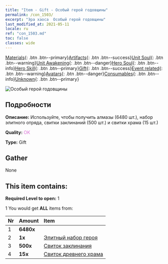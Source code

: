 ```yaml
---
title: "Item - Gift - Особый герой годовщины"
permalink: /con_1503/
excerpt: "Эра хаоса  Особый герой годовщины"
last_modified_at: 2021-05-11
locale: ru
ref: "con_1503.md"
toc: false
classes: wide
---
```

 [Materials](/ItemsRU/){: .btn .btn--primary}[Artifacts](/ItemsRU/Artifacts/){: .btn .btn--success}[Unit Soul](/ItemsRU/UnitSoul/){: .btn .btn--warning}[Unit Awakening](/ItemsRU/UnitAwakening/){: .btn .btn--danger}[Hero Soul](/ItemsRU/HeroSoul/){: .btn .btn--info}[Hero Skill](/ItemsRU/HeroSkill/){: .btn .btn--primary}[Gift](/ItemsRU/Gift/){: .btn .btn--success}[Event related](/ItemsRU/Events/){: .btn .btn--warning}[Avatars](/ItemsRU/Avatars/){: .btn .btn--danger}[Consumables](/ItemsRU/Consumables/){: .btn .btn--info}[Unknown](/ItemsRU/Unknown/){: .btn .btn--primary}

 ![Особый герой годовщины](/images/t/i_907117.png)

## Подробности
 **Описание:** Используйте, чтобы получить алмазы (6480 шт.), набор элитного отряда, свитки заклинаний (500 шт.) и свитки храма (15 шт.)

 **Quality:** <span style="color: #DA70D6">OK</span>

 **Type:** Gift

## Gather

  None

## This item contains:

 **Required Level to open:** 1

 1 You would get **ALL** items  from:

  | Nr | Amount |     Item    |
  |:---|:-------|:------------|
  | 1 |  **6480x** | <i class="fas fa-gem"/> |  | 
  | 2 |  **1x** | [Элитный набор героя](/ItemsRU/con_1358/) |  | 
  | 3 |  **500x** | [Свиток заклинания](/ItemsRU/con_694/) |  | 
  | 4 |  **15x** | [Свиток древнего храма](/ItemsRU/con_697/) |  | 
